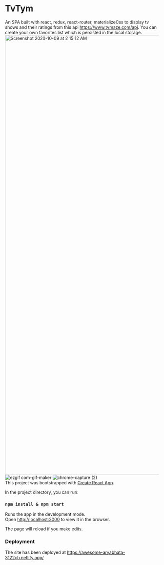 # TvTym
An SPA built with react, redux, react-router, materializeCss to display tv shows and their ratings from this api https://www.tvmaze.com/api. You can create your own favorites list which is persisted in the local storage.
<img width="1440" alt="Screenshot 2020-10-09 at 2 15 12 AM" src="https://user-images.githubusercontent.com/25607292/95516202-81cbbc00-09dc-11eb-931c-9bd6531650c7.png">
![ezgif com-gif-maker](https://user-images.githubusercontent.com/25607292/95516408-d1aa8300-09dc-11eb-8c5d-99568263c489.gif)
![chrome-capture (2)](https://user-images.githubusercontent.com/25607292/95517260-492ce200-09de-11eb-92ed-df5b74eced9e.gif)
<br/>This project was bootstrapped with [Create React App](https://github.com/facebook/create-react-app).

In the project directory, you can run:

### `npm install & npm start`

Runs the app in the development mode.<br />
Open [http://localhost:3000](http://localhost:3000) to view it in the browser.

The page will reload if you make edits.<br />


### Deployment

The site has been deployed at https://awesome-aryabhata-3122cb.netlify.app/
